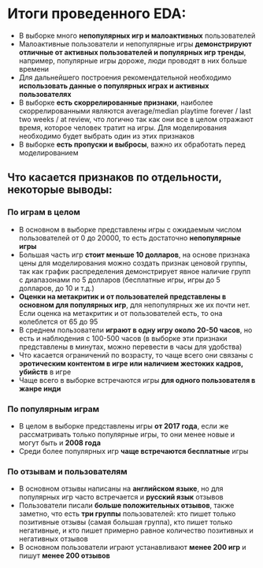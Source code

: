 # Итоги проведенного EDA:
- В выборке много **непопулярных игр и малоактивных** пользователей
- Малоактивные пользователи и непопулярные игры **демонстрируют отличные от активных пользователей и популярных игр тренды**, например, популярные игры дороже, люди проводят в них больше времени
- Для дальнейшего построения рекомендательной необходимо **использовать данные о популярных играх и активных пользователях**
- В выборке **есть скоррелированные признаки**, наиболее скоррелированными являются average/median playtime forever / last two weeks / at review, что логично так как они все в целом отражают время, которое человек тратит на игры. Для моделирования необходимо будет выбрать один из этих признаков
- В выборке **есть пропуски и выбросы**, важно их обработать перед моделированием
 
## Что касается признаков по отдельности, некоторые выводы:
### По играм в целом
- В основном в выборке представлены игры с ожидаемым числом пользователей от 0 до 20000, то есть достаточно **непопулярные игры**
- Большая часть игр **стоит меньше 10 долларов**, на основе признака цены для моделирования можно создать признак ценовой группы, так как график распределения демонстрирует явное наличие групп с диапазонами по 5 долларов (бесплатные игры, игры до 5 долларов, до 10 и т.д.)
- **Оценки на метакритик и от пользователей представлены в основном для популярных игр**, для непопулярных же их почти нет. Если оценка на метакритик и от  пользователей есть, то она колеблется от 65 до 95
- В среднем пользователи **играют в одну игру около 20-50 часов**, но есть и наблюдения с 100-500 часов (в выборке эти признаки представлены в минутах, можно перевести в часы для удобства)
- Что касается ограничений по возрасту, то чаще всего они связаны с **эротическим контентом в игре или наличием жестоких кадров, убийств** в игре
- Чаще всего в выборке встречаются игры **для одного пользователя в жанре инди**

### По популярным играм
- В целом в выборке представлены игры **от 2017 года**, если же рассматривать только популярные игры, то они менее новые и могут быть и **2008 года**
- Среди более популярных игр **чаще встречаются бесплатные** игры

### По отзывам и пользователям
- В основном отзывы написаны на **английском языке**, но для популярных игр часто встречается и **русский язык** отзывов
- Пользователи писали **больше положительных отзывов**, также заметно, что есть **три группы** пользователей: кто пишет только позитивные отзывы (самая большая группа), кто пишет только негативные, и кто пишет примерно равное количество позитивных и негативных отзывов
- В основном пользователи играют устанавливают **менее 200 игр** и пишут **менее 200 отзывов**
